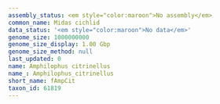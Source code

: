 ```yaml
---
assembly_status: <em style="color:maroon">No assembly</em>
common_name: Midas cichlid
data_status: '<em style="color:maroon">No data</em>'
genome_size: 1000000000
genome_size_display: 1.00 Gbp
genome_size_method: null
last_updated: 0
name: Amphilophus citrinellus
name_: Amphilophus_citrinellus
short_name: fAmpCit
taxon_id: 61819
---
```

